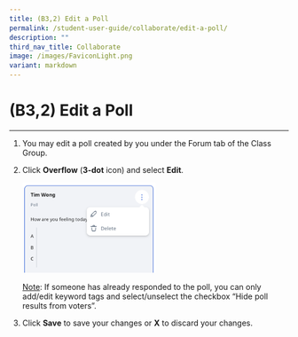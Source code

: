 ```yaml
---
title: (B3,2) Edit a Poll
permalink: /student-user-guide/collaborate/edit-a-poll/
description: ""
third_nav_title: Collaborate
image: /images/FaviconLight.png
variant: markdown
---
```

<h1 id="-3b-edit-a-poll">(B3,2) Edit a Poll</h1><hr>
<ol>
<li><p>You may edit a poll created by you under the Forum tab of the Class Group. </p>
</li>
<li><p>Click <strong>Overflow</strong> (<strong>3-dot</strong> icon) and select <strong>Edit</strong>.</p>
<p><img alt="Edit a Poll" style="width: 50%;" src="/images/1Student/CO-EditPoll1.png"></p>
	<p><u>Note</u>: If someone has already responded to the poll, you can only add/edit keyword tags and select/unselect the checkbox “Hide poll results from voters”.</p>
</li>
<li><p>Click <strong>Save</strong> to save your changes or <strong>X</strong> to discard your changes.</p>
</li>
</ol>